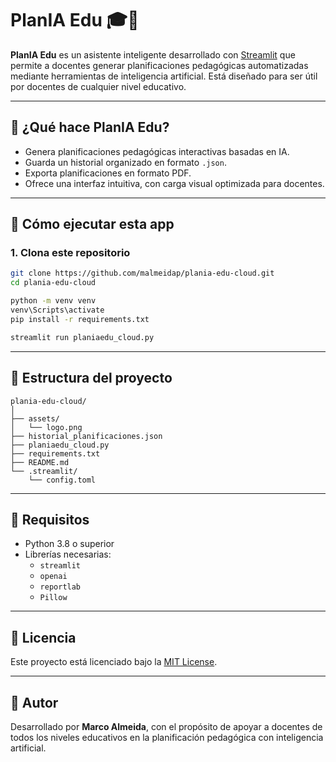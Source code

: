 # PlanIA Edu 🎓🤖

**PlanIA Edu** es un asistente inteligente desarrollado con [Streamlit](https://streamlit.io) que permite a docentes generar planificaciones pedagógicas automatizadas mediante herramientas de inteligencia artificial. Está diseñado para ser útil por docentes de cualquier nivel educativo.

---

## 🧠 ¿Qué hace PlanIA Edu?

- Genera planificaciones pedagógicas interactivas basadas en IA.
- Guarda un historial organizado en formato `.json`.
- Exporta planificaciones en formato PDF.
- Ofrece una interfaz intuitiva, con carga visual optimizada para docentes.

---

## 🚀 Cómo ejecutar esta app

### 1. Clona este repositorio

```bash
git clone https://github.com/malmeidap/plania-edu-cloud.git
cd plania-edu-cloud

python -m venv venv
venv\Scripts\activate
pip install -r requirements.txt

streamlit run planiaedu_cloud.py
```

---

## 📁 Estructura del proyecto

```
plania-edu-cloud/
│
├── assets/
│   └── logo.png
├── historial_planificaciones.json
├── planiaedu_cloud.py
├── requirements.txt
├── README.md
└── .streamlit/
    └── config.toml
```

---

## 🧾 Requisitos

- Python 3.8 o superior
- Librerías necesarias:
  - `streamlit`
  - `openai`
  - `reportlab`
  - `Pillow`

---

## 📄 Licencia

Este proyecto está licenciado bajo la [MIT License](LICENSE).

---

## 🤝 Autor

Desarrollado por **Marco Almeida**, con el propósito de apoyar a docentes de todos los niveles educativos en la planificación pedagógica con inteligencia artificial.
